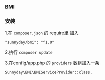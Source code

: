 ### BMI


### 安装

1.在 `composer.json` 的 require里 加入


```
"sunnyday/bmi": "^1.0"

```


2.执行 `composer update`


3.在config/app.php 的 `providers` 数组加入一条


```
Sunnyday\BMI\BMIServiceProvider::class,

```
